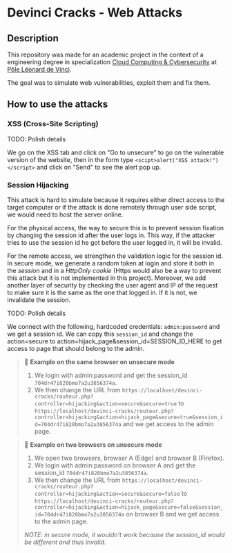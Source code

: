 # Devinci Cracks - Web Attacks

## Description

This repository was made for an academic project in the context of a engineering
degree in specialization [Cloud Computing & Cybersecurity](https://www.esilv.fr/en/programmes/master-degree-engineering/majors/cybersecurity-cloud-computing/) at [Pôle Léonard de Vinci](https://www.esilv.fr/en/).

The goal was to simulate web vulnerabilities, exploit them and fix them.

## How to use the attacks

### XSS (Cross-Site Scripting)

TODO: Polish details

We go on the XSS tab and click on "Go to unsecure" to go on the vulnerable version of the website, then in the form type `<scipt>alert("XSS attack!")</script>` and click on "Send" to see the alert pop up.

### Session Hijacking

This attack is hard to simulate because it requires either direct access to the target computer or if the attack is done remotely through user side script, we would need to host the server online.

For the physical access, the way to secure this is to prevent session fixation by changing the session id after the user logs in. This way, if the attacker tries to use the session id he got before the user logged in, it will be invalid.

For the remote access, we strengthen the validation logic for the session id. In secure mode, we generate a random token at login and store it both in the _session_ and in a _HttpOnly cookie_ (Https would also be a way to prevent this attack but it is not implemented in this project).
Moreover, we add another layer of security by checking the user agent and IP of the request to make sure it is the same as the one that logged in. If it is not, we invalidate the session.

TODO: Polish details

We connect with the following, hardcoded credentials: `admin:password` and we get a session id. We can copy this `session_id` and change the action=secure to action=hijack_page&session_id=SESSION_ID_HERE to get access to page that should belong to the admin.

> 🔧 **Example on the same browser on unsecure mode**
>
> 1. We login with admin:password and get the session_id `704dr47i820bmo7a2u3856374a`.
> 2. We then change the URL from `https://localhost/devinci-cracks/routeur.php?controller=hijacking&action=secure&secure=true` to `https://localhost/devinci-cracks/routeur.php?controller=hijacking&action=hijack_page&secure=true&session_id=704dr47i820bmo7a2u3856374a` and we get access to the admin page.

> 🔧 **Example on two browsers on unsecure mode**
>
> 1. We open two browsers, browser A (Edge) and browser B (Firefox).
> 2. We login with admin:password on browser A and get the session_id `704dr47i820bmo7a2u3856374a`.
> 3. We then change the URL from `https://localhost/devinci-cracks/routeur.php?controller=hijacking&action=secure&secure=false` to `https://localhost/devinci-cracks/routeur.php?controller=hijacking&action=hijack_page&secure=false&session_id=704dr47i820bmo7a2u3856374a` on browser B and we get access to the admin page.
>
> _NOTE: in secure mode, it wouldn't work because the session_id would be different and thus invalid._
